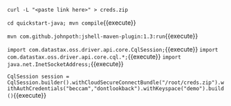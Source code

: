 
`curl -L "<paste link here>" > creds.zip`


`cd quickstart-java; mvn compile`{{execute}}

`mvn com.github.johnpoth:jshell-maven-plugin:1.3:run`{{execute}}

`import com.datastax.oss.driver.api.core.CqlSession;`{{execute}}
`import com.datastax.oss.driver.api.core.cql.*;`{{execute}}
`import java.net.InetSocketAddress;`{{execute}}


`CqlSession session = CqlSession.builder().withCloudSecureConnectBundle("/root/creds.zip").withAuthCredentials("beccam","dontlookback").withKeyspace("demo").build()`{{execute}}
